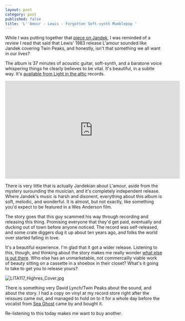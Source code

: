 ```yaml
---
layout: post
category: post
published: false
title: 'L''Amour - Lewis - Forgotten Soft-synth Mumblepop '
---
```

While I was putting together that [piece on Jandek](http://ajroach42.github.io/discovering-jandek/), I was reminded of a review I read that said that Lewis' 1983 release L'amour sounded like Jandek covering Twin Peaks, and honestly, isn't that something we all want in our lives? 

The album is 37 minutes of acoustic guitar, soft-synth, and a baratone voice whispering things he clearly believes to be vital. It's beautiful, in a subtle way. It's [available from Light in the attic](http://lightintheattic.net/releases/1140-l-amour) records. 

<iframe width="560" height="315" src="https://www.youtube.com/embed/SVhVLJCYL6A" frameborder="0" allowfullscreen></iframe>

There is very little that is actually Jandekian about L'amour, aside from the mystery surounding the musician, and it's completely independent release. Where Jandek's music is harsh and disonent, everything about this album is soft, melodic, and wonderful. It is almost, but not exactly, like something you'd expect to be featured in a Wes Anderson film. 

The story goes that this guy scammed his way through recording and releasing this thing. Promising everyone that they'd get paid, eventually and ducking out of town before anyone noticed. The record was self-released, and some crate diggers dug it up about ten years ago, and folks the world over started falling in love. 

It's a beautiful experience. I'm glad that it got a wider release. Listening to this, though, and thinking about the story makes me really wonder [what else is out there](http://diymedia.cc). Who else has an unmarketable, not commercailly viable work of beauty sitting on a cassette in a shoebox in their closet? What's it going to take to get you to release yours? 

![LITA117_Highres_Cover.jpg]({{site.baseurl}}/images/LITA117_Highres_Cover.jpg)

There is something very David Lynch/Twin Peaks about the sound, and about the story. I had a copy on vinyl at my record store right after the reissues came out, and managed to hold on to it for a whole day before the vocalist from [Sea Ghost](https://seaghostband.bandcamp.com/) came by and bought it. 

Re-listening to this today makes me want to buy another.
